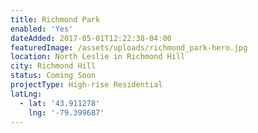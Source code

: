 ```yaml
---
title: Richmond Park
enabled: 'Yes'
dateAdded: 2017-05-01T12:22:38-04:00
featuredImage: /assets/uploads/richmond_park-hero.jpg
location: North Leslie in Richmond Hill
city: Richmond Hill
status: Coming Soon
projectType: High-rise Residential
latLng:
  - lat: '43.911278'
    lng: '-79.399687'
---
```



